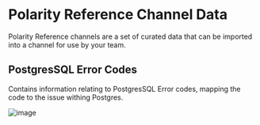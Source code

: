 # Polarity Reference Channel Data

Polarity Reference channels are a set of curated data that can be imported into a channel for use by your team.

## PostgresSQL Error Codes 

Contains information relating to PostgresSQL Error codes, mapping the code to the issue withing Postgres. 

![image](https://user-images.githubusercontent.com/22529325/76619688-d4ee9680-6501-11ea-9337-18e10591e4fe.png)